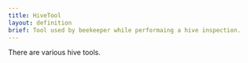 ```yaml
---
title: HiveTool
layout: definition
brief: Tool used by beekeeper while performaing a hive inspection.
---
```

There are various hive tools.